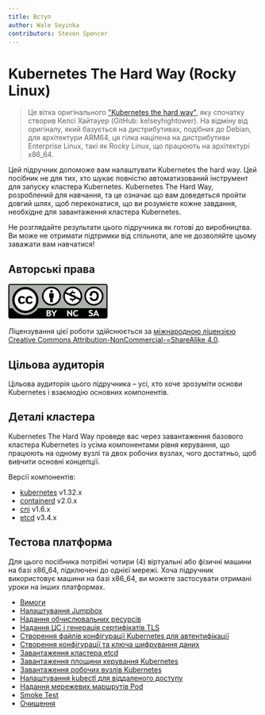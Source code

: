 ```yaml
---
title: Вступ
author: Wale Soyinka
contributors: Steven Spencer
---
```


# Kubernetes The Hard Way (Rocky Linux)

> Це вітка оригінального ["Kubernetes the hard way"](https://github.com/kelseyhightower/kubernetes-the-hard-way), яку спочатку створив Келсі Хайтауер (GitHub: kelseyhightower). На відміну від оригіналу, який базується на дистрибутивах, подібних до Debian, для архітектури ARM64, ця гілка націлена на дистрибутиви Enterprise Linux, такі як Rocky Linux, що працюють на архітектурі x86_64.

Цей підручник допоможе вам налаштувати Kubernetes the hard way. Цей посібник не для тих, хто шукає повністю автоматизований інструмент для запуску кластера Kubernetes. Kubernetes The Hard Way, розроблений для навчання, та це означає що вам доведеться пройти довгий шлях, щоб переконатися, що ви розумієте кожне завдання, необхідне для завантаження кластера Kubernetes.

Не розглядайте результати цього підручника як готові до виробництва. Ви може не отримати підтримки від спільноти, але не дозволяйте цьому заважати вам навчатися!

## Авторські права

![Creative Commons License](images/cc_by_sa.png)

Ліцензування цієї роботи здійснюється за [міжнародною ліцензією Creative Commons Attribution-NonCommercial-=ShareAlike 4.0](http://creativecommons.org/licenses/by-nc-sa/4.0/).

## Цільова аудиторія

Цільова аудиторія цього підручника – усі, хто хоче зрозуміти основи Kubernetes і взаємодію основних компонентів.

## Деталі кластера

Kubernetes The Hard Way проведе вас через завантаження базового кластера Kubernetes із усіма компонентами рівня керування, що працюють на одному вузлі та двох робочих вузлах, чого достатньо, щоб вивчити основні концепції.

Версії компонентів:

- [kubernetes](https://github.com/kubernetes/kubernetes) v1.32.x
- [containerd](https://github.com/containerd/containerd) v2.0.x
- [cni](https://github.com/containernetworking/cni) v1.6.x
- [etcd](https://github.com/etcd-io/etcd) v3.4.x

## Тестова платформа

Для цього посібника потрібні чотири (4) віртуальні або фізичні машини на базі x86_64, підключені до однієї мережі. Хоча підручник використовує машини на базі x86_64, ви можете застосувати отримані уроки на інших платформах.

- [Вимоги](lab1-prerequisites.md)
- [Налаштування Jumpbox](lab2-jumpbox.md)
- [Надання обчислювальних ресурсів](lab3-compute-resources.md)
- [Надання ЦС і генерація сертифікатів TLS](lab4-certificate-authority.md)
- [Створення файлів конфігурації Kubernetes для автентифікації](lab5-kubernetes-configuration-files.md)
- [Створення конфігурації та ключа шифрування даних](lab6-data-encryption-keys.md)
- [Завантаження кластера etcd](lab7-bootstrapping-etcd.md)
- [Завантаження площини керування Kubernetes](lab8-bootstrapping-kubernetes-controllers.md)
- [Завантаження робочих вузлів Kubernetes](lab9-bootstrapping-kubernetes-workers.md)
- [Налаштування kubectl для віддаленого доступу](lab10-configuring-kubectl.md)
- [Надання мережевих маршрутів Pod](lab11-pod-network-routes.md)
- [Smoke Test](lab12-smoke-test.md)
- [Очищення](lab13-cleanup.md)
